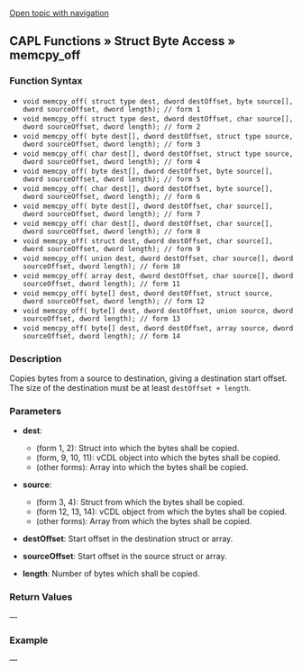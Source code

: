 [Open topic with navigation](../../../../../CANoeDEFamily.htm#Topics/CAPLFunctions/StructByteAccess/Functions/CAPLfunctionMemCpy_off.md)

## CAPL Functions » Struct Byte Access » memcpy_off

### Function Syntax

- `void memcpy_off( struct type dest, dword destOffset, byte source[], dword sourceOffset, dword length); // form 1`
- `void memcpy_off( struct type dest, dword destOffset, char source[], dword sourceOffset, dword length); // form 2`
- `void memcpy_off( byte dest[], dword destOffset, struct type source, dword sourceOffset, dword length); // form 3`
- `void memcpy_off( char dest[], dword destOffset, struct type source, dword sourceOffset, dword length); // form 4`
- `void memcpy_off( byte dest[], dword destOffset, byte source[], dword sourceOffset, dword length); // form 5`
- `void memcpy_off( char dest[], dword destOffset, byte source[], dword sourceOffset, dword length); // form 6`
- `void memcpy_off( byte dest[], dword destOffset, char source[], dword sourceOffset, dword length); // form 7`
- `void memcpy_off( char dest[], dword destOffset, char source[], dword sourceOffset, dword length); // form 8`
- `void memcpy_off( struct dest, dword destOffset, char source[], dword sourceOffset, dword length); // form 9`
- `void memcpy_off( union dest, dword destOffset, char source[], dword sourceOffset, dword length); // form 10`
- `void memcpy_off( array dest, dword destOffset, char source[], dword sourceOffset, dword length); // form 11`
- `void memcpy_off( byte[] dest, dword destOffset, struct source, dword sourceOffset, dword length); // form 12`
- `void memcpy_off( byte[] dest, dword destOffset, union source, dword sourceOffset, dword length); // form 13`
- `void memcpy_off( byte[] dest, dword destOffset, array source, dword sourceOffset, dword length); // form 14`

### Description

Copies bytes from a source to destination, giving a destination start offset. The size of the destination must be at least `destOffset + length`.

### Parameters

- **dest**:
  - (form 1, 2): Struct into which the bytes shall be copied.
  - (form, 9, 10, 11): vCDL object into which the bytes shall be copied.
  - (other forms): Array into which the bytes shall be copied.

- **source**:
  - (form 3, 4): Struct from which the bytes shall be copied.
  - (form 12, 13, 14): vCDL object from which the bytes shall be copied.
  - (other forms): Array from which the bytes shall be copied.

- **destOffset**: Start offset in the destination struct or array.

- **sourceOffset**: Start offset in the source struct or array.

- **length**: Number of bytes which shall be copied.

### Return Values

—

### Example

—
